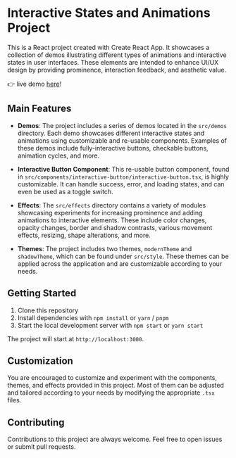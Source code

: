 # Interactive States and Animations Project

This is a React project created with Create React App. It showcases a collection of demos illustrating different types of animations and interactive states in user interfaces. These elements are intended to enhance UI/UX design by providing prominence, interaction feedback, and aesthetic value.

👉 live demo [here](https://kutneruri.github.io/demo-interactions/)!

## Main Features

- **Demos**: The project includes a series of demos located in the `src/demos` directory. Each demo showcases different interactive states and animations using customizable and re-usable components. Examples of these demos include fully-interactive buttons, checkable buttons, animation cycles, and more.

- **Interactive Button Component**: This re-usable button component, found in `src/components/interactive-button/interactive-button.tsx`, is highly customizable. It can handle success, error, and loading states, and can even be used as a toggle switch.

- **Effects**: The `src/effects` directory contains a variety of modules showcasing experiments for increasing prominence and adding animations to interactive elements. These include color changes, opacity changes, border and shadow contrasts, various movement effects, resizing, shape alterations, and more.

- **Themes**: The project includes two themes, `modernTheme` and `shadowTheme`, which can be found under `src/style`. These themes can be applied across the application and are customizable according to your needs.

## Getting Started

1. Clone this repository
2. Install dependencies with `npm install` or `yarn` / `pnpm`
3. Start the local development server with `npm start` or `yarn start`

The project will start at `http://localhost:3000`.

## Customization

You are encouraged to customize and experiment with the components, themes, and effects provided in this project. Most of them can be adjusted and tailored according to your needs by modifying the appropriate `.tsx` files.

## Contributing

Contributions to this project are always welcome. Feel free to open issues or submit pull requests.

